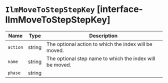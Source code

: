 # `IlmMoveToStepStepKey` [interface-IlmMoveToStepStepKey]

| Name | Type | Description |
| - | - | - |
| `action` | string | The optional action to which the index will be moved. |
| `name` | string | The optional step name to which the index will be moved. |
| `phase` | string | &nbsp; |
